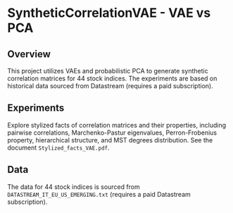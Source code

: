 # SyntheticCorrelationVAE - VAE vs PCA

## Overview

This project utilizes VAEs and probabilistic PCA to generate synthetic correlation matrices for 44 stock indices. The experiments are based on historical data sourced from Datastream (requires a paid subscription).

## Experiments

Explore stylized facts of correlation matrices and their properties, including pairwise correlations, Marchenko-Pastur eigenvalues, Perron-Frobenius property, hierarchical structure, and MST degrees distribution.
See the document `Stylized_facts_VAE.pdf`.

## Data

The data for 44 stock indices is sourced from `DATASTREAM_IT_EU_US_EMERGING.txt` (requires a paid Datastream subscription).
